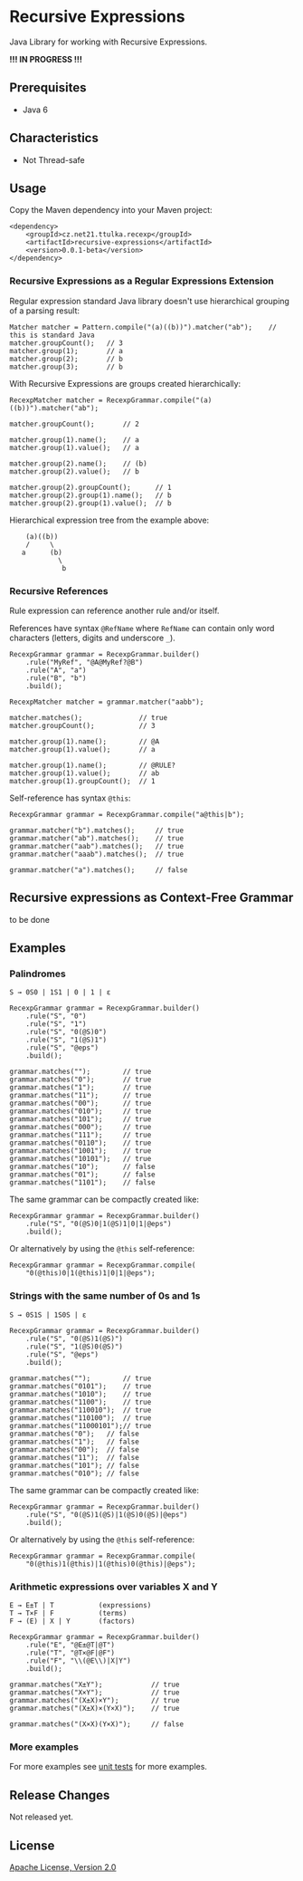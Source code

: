 # Recursive Expressions

Java Library for working with Recursive Expressions.

**!!! IN PROGRESS !!!**

## Prerequisites

- Java 6

## Characteristics

- Not Thread-safe

## Usage

Copy the Maven dependency into your Maven project:

```
<dependency>
    <groupId>cz.net21.ttulka.recexp</groupId>
    <artifactId>recursive-expressions</artifactId>
    <version>0.0.1-beta</version>
</dependency>
```

### Recursive Expressions as a Regular Expressions Extension

Regular expression standard Java library doesn't use hierarchical grouping of a parsing result:
```
Matcher matcher = Pattern.compile("(a)((b))").matcher("ab");    // this is standard Java
matcher.groupCount();   // 3
matcher.group(1);       // a
matcher.group(2);       // b
matcher.group(3);       // b
```

With Recursive Expressions are groups created hierarchically:
```
RecexpMatcher matcher = RecexpGrammar.compile("(a)((b))").matcher("ab");

matcher.groupCount();       // 2

matcher.group(1).name();    // a
matcher.group(1).value();   // a

matcher.group(2).name();    // (b)
matcher.group(2).value();   // b

matcher.group(2).groupCount();      // 1 
matcher.group(2).group(1).name();   // b
matcher.group(2).group(1).value();  // b
```

Hierarchical expression tree from the example above:
```
    (a)((b))
    /     \
   a      (b)
            \
             b
```

### Recursive References

Rule expression can reference another rule and/or itself. 

References have syntax `@RefName` where `RefName` can contain only word characters (letters, digits and underscore `_`).

```
RecexpGrammar grammar = RecexpGrammar.builder()
    .rule("MyRef", "@A@MyRef?@B")
    .rule("A", "a")
    .rule("B", "b")
    .build();
    
RecexpMatcher matcher = grammar.matcher("aabb");
    
matcher.matches();              // true
matcher.groupCount();           // 3    

matcher.group(1).name();        // @A
matcher.group(1).value();       // a   

matcher.group(1).name();        // @RULE?
matcher.group(1).value();       // ab
matcher.group(1).groupCount();  // 1
```

Self-reference has syntax `@this`:

```
RecexpGrammar grammar = RecexpGrammar.compile("a@this|b");

grammar.matcher("b").matches();     // true
grammar.matcher("ab").matches();    // true
grammar.matcher("aab").matches();   // true
grammar.matcher("aaab").matches();  // true

grammar.matcher("a").matches();     // false
```

## Recursive expressions as Context-Free Grammar

to be done

## Examples

### Palindromes
```
S → 0S0 | 1S1 | 0 | 1 | ε 
```
```
RecexpGrammar grammar = RecexpGrammar.builder()
    .rule("S", "0")
    .rule("S", "1")
    .rule("S", "0(@S)0")
    .rule("S", "1(@S)1")
    .rule("S", "@eps")
    .build();
    
grammar.matches("");        // true
grammar.matches("0");       // true
grammar.matches("1");       // true
grammar.matches("11");      // true
grammar.matches("00");      // true
grammar.matches("010");     // true
grammar.matches("101");     // true
grammar.matches("000");     // true
grammar.matches("111");     // true
grammar.matches("0110");    // true
grammar.matches("1001");    // true
grammar.matches("10101");   // true
grammar.matches("10");      // false
grammar.matches("01");      // false
grammar.matches("1101");    // false
```
The same grammar can be compactly created like:
```
RecexpGrammar grammar = RecexpGrammar.builder()
    .rule("S", "0(@S)0|1(@S)1|0|1|@eps")
    .build();
```
Or alternatively by using the `@this` self-reference:
```
RecexpGrammar grammar = RecexpGrammar.compile(
    "0(@this)0|1(@this)1|0|1|@eps");
```

### Strings with the same number of 0s and 1s
```
S → 0S1S | 1S0S | ε 
```
```
RecexpGrammar grammar = RecexpGrammar.builder()
    .rule("S", "0(@S)1(@S)")
    .rule("S", "1(@S)0(@S)")
    .rule("S", "@eps") 
    .build();
    
grammar.matches("");        // true
grammar.matches("0101");    // true
grammar.matches("1010");    // true
grammar.matches("1100");    // true
grammar.matches("110010");  // true
grammar.matches("110100");  // true
grammar.matches("11000101");// true
grammar.matches("0");   // false
grammar.matches("1");   // false
grammar.matches("00");  // false
grammar.matches("11");  // false
grammar.matches("101"); // false
grammar.matches("010"); // false     
```
The same grammar can be compactly created like:
```
RecexpGrammar grammar = RecexpGrammar.builder()
    .rule("S", "0(@S)1(@S)|1(@S)0(@S)|@eps")
    .build();
```
Or alternatively by using the `@this` self-reference:
```
RecexpGrammar grammar = RecexpGrammar.compile(
    "0(@this)1(@this)|1(@this)0(@this)|@eps");
```  

### Arithmetic expressions over variables X and Y
```
E → E±T | T           (expressions)
T → T×F | F           (terms)
F → (E) | X | Y       (factors)
```
```
RecexpGrammar grammar = RecexpGrammar.builder()
    .rule("E", "@E±@T|@T")
    .rule("T", "@T×@F|@F")
    .rule("F", "\\(@E\\)|X|Y")
    .build();

grammar.matches("X±Y");            // true
grammar.matches("X×Y");            // true
grammar.matches("(X±X)×Y");        // true
grammar.matches("(X±X)×(Y×X)");    // true

grammar.matches("(X×X)(Y×X)");     // false
```

### More examples

For more examples see [unit tests](http://github.com/ttulka/recursive-expressions/blob/master/src/test/java/cz/net21/ttulka/recexp/test/RecexpTest.java) for more examples.

## Release Changes

Not released yet.

## License

[Apache License, Version 2.0](http://www.apache.org/licenses/LICENSE-2.0)
